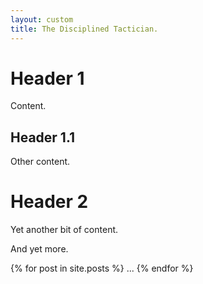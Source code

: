 ```yaml
---
layout: custom
title: The Disciplined Tactician.
---
```


# Header 1

Content.

## Header 1.1

Other content.

# Header 2

Yet another bit of content.

And yet more.

{% for post in site.posts %}
...
{% endfor %}